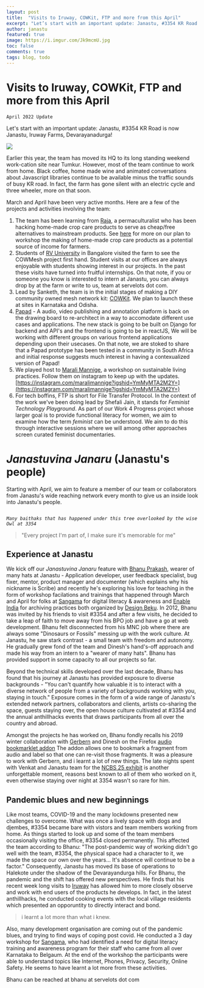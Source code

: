 ```yaml
---
layout: post
title:  "Visits to Iruway, COWKit, FTP and more from this April"
excerpt: "Let’s start with an important update: Janastu, #3354 KR Road is now Janastu, Iruway Farms, Devarayanadurga!"
author: janastu
featured: true
image: https://i.imgur.com/Jk9mcmU.jpg
toc: false
comments: true
tags: blog, todo
---
```


# Visits to Iruway, COWKit, FTP and more from this April
`April 2022 Update`

Let's start with an important update: Janastu, #3354 KR Road is now Janastu, Iruway Farms, Devarayanadurga! 


![](https://i.imgur.com/25hV2Ov.jpg)


Earlier this year, the team has moved its HQ to its long standing weekend work-cation site near Tumkur. However, most of the team continue to work from home. Black coffee, home made wine and animated conversations about Javascript libraries continue to be available minus the traffic sounds of busy KR road.  In fact, the farm has gone silent with an electric cycle and three wheeler, more on that soon. 

March and April have been very active months. Here are a few of the projects and activities involving the team:
1. The team has been learning from [Raja](https://www.travellersuniversity.org/post/a-nomad-for-whom-the-world-is-a-home), a permaculturalist who has been hacking home-made crop care products to serve as cheap/free alternatives to mainstream products. See [here](https://hackmd.io/@tbdinesh/SyW9ZGsW9) for more on our plan to workshop the making of home-made crop care products as a  potential source of income for farmers.   
1. Students of [RV University](https://rvu.edu.in) in Bangalore visited the farm to see the COWMesh project first hand. Student visits at our offices are always enjoyable with students showing interest in our projects.  In the past these visits have turned into fruitful internships. On that note, if you or someone you know is interested to intern at Janastu, you can always drop by at the farm or write to us, team at servelots dot com.
1.  Lead by Sanketh, the team is in the initial stages of making a DIY community owned mesh network kit: [COWKit](https://cowde.net). We plan to launch these at sites in Karnataka and Odisha. 
1. [Papad](https://blog.janastu.org/annotating-audio/) - A audio, video publishing and annotation platform is back on the drawing board to re-architect in a way to accomodate different use cases and applications. The new stack is going to be built on Django for backend and API's and the frontend is going to be in reactJS, We will be working with different groups on various frontend applications depending upon their usecases. On that note, we are stoked to share that a Papad prototype has been tested in a community in South Africa and initial response suggests much interest in having a contexualized version of Papad!
1. We played host to [Marali Mannige](https://instagram.com/maralimannige?igshid=YmMyMTA2M2Y=), a workshop on sustainable living practices. Follow them on instagram to keep up with the updates. [https://instagram.com/maralimannige?igshid=YmMyMTA2M2Y=](https://instagram.com/maralimannige?igshid=YmMyMTA2M2Y=)
1. For tech boffins, FTP is short for File Transfer Protocol. In the context of the work we've been doing lead by Shefali Jain, it stands for *Feminist Technology Playground*. As part of our Work 4 Progress project whose larger goal is to provide functional literacy for women, we aim to examine how the term *feminist* can be understood. We aim to do this through interactive sessions where we will among other approaches screen curated feminist documentaries.  

# *Janastuvina Janaru* (Janastu's people)
Starting with April, we aim to feature a member of our team or  collaborators from Janastu's  wide reaching  network  every month to give us an inside look into Janastu's people. 


<img src="https://i.imgur.com/u6BIJkD.jpg =400x" alt="" style="max-width: 150px;">


*`Many baithaks that has happened under this tree overlooked by the wise Owl at 3354`*

> "Every project I'm part of, I make sure it's memorable for me"
>


## Experience at Janastu
We kick off our *Janastuvina Janaru*  feature with [Bhanu Prakash](https://www.linkedin.com/in/bhanu-prakash-gs/), wearer of many hats at Janastu - Application developer, user feedback specialist, bug fixer, mentor, product manager and documenter (which explains why his nickname is Scribe) and recently he's exploring his love for teaching in the form of workshop facilations and trainings that happened through March and April for folks at [Sangama](https://www.sangama.org/) for digital literacy & awareness and [Enable India](https://www.enableindia.org/) for archiving practices both organized by [Design Beku](https://designbeku.in/). 
In 2012, Bhanu was invited by his friends to visit #3354 and after a few visits, he decided to take a leap of faith to move away from his BPO job and have a go at web development.  Bhanu felt disconnected from his MNC job where there are always some "Dinosaurs or Fossils" messing up with the work culture. At Janastu, he saw stark contrast - a small team with freedom and autonomy. He gradually grew fond of the team and Dinesh's hand's-off approach and made his way from an intern to a "wearer of many hats". Bhanu has provided support in some capacity to all our projects so far. 

Beyond the technical skills developed over the last decade, Bhanu has found that his journey at Janastu has provided exposure to diverse backgrounds - "You can't quantify how valuable it is to interact with a diverse network of people from a variety of backgrounds working with you,  staying in touch." Exposure comes in the form of a wide range of Janastu's extended network partners, collaborators and clients, artists co-sharing the space, guests staying over, the open house culture cultivated at #3354 and the annual anthillhacks events that draws participants from all over the country and abroad. 

Amongst the projects he has worked on, Bhanu fondly recalls his 2019 winter collaboration with [Gerbern](https://github.com/Treora) and Dinesh on the Firefox [audio bookmarklet addon](https://code.treora.com/gerben/bookmark-audio-fragment) The addon allows one to bookmark a fragment from audio and label so that one can re-visit those fragments. It was a pleasure to work with Gerbern, and i learnt a lot of new things. The late nights spent with Venkat and Janastu team for the [NCBS 25 exhibit](http://stories.archives.ncbs.res.in/exhibit/13ways/) is another unforgettable moment, reasons best known to all of them who worked on it, even otherwise staying over night at 3354 wasn't so rare for him. 

## Pandemic blues and new beginnings
Like most teams, COVID-19 and the many lockdowns presented new challenges to overcome. What was once a lively space with dogs and djembes, #3354 became bare with vistors and team members working from home.  As things started to look up and some of the team members occasionally visiting the office, #3354 closed permanently. This affected the team according to Bhanu: "The post-pandemic way of working didn't go well with the team, #3354, the physical space had a character to it, we made the space our own over the years... It's absence will continue to be a factor." Consequently, Janastu has moved its base of operations to Halekote under the shadow of the Devarayandurga hills. For Bhanu, the pandemic and the shift has offered new perspectives. He finds that his recent week long visits to [Iruway](iruway.janastu.org) has allowed him to more closely observe and work with end users of the products he develops. In fact, in the latest anthillhacks, he conducted cooking events with the local village residents which presented an opporuntity to directly interact and bond. 
> i learnt a lot more than what i knew.

Also, many development organisation are coming out of the pandemic blues, and trying to find ways of coping post covid. He conducted a 3 day workshop for [Sangama](https://www.sangama.org/), who had identified a need for digital literacy training and awareness program for their staff who came from all over Karnataka to Belgaum. At the end of the workshop the participants were able to understand topics like Internet, Phones, Privacy, Security, Online Safety. He seems to have learnt a lot more from these activities.

Bhanu can be reached at bhanu at servelots dot com 
